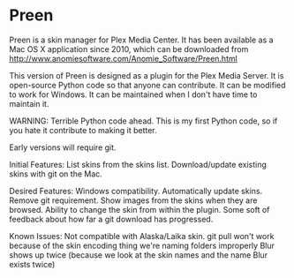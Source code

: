 Preen
=====

Preen is a skin manager for Plex Media Center. It has been available as a Mac OS X application since 2010, which can be downloaded from http://www.anomiesoftware.com/Anomie_Software/Preen.html

This version of Preen is designed as a plugin for the Plex Media Server. It is open-source Python code so that anyone can contribute. It can be modified to work for Windows. It can be maintained when I don't have time to maintain it.

WARNING: Terrible Python code ahead. This is my first Python code, so if you hate it contribute to making it better.

Early versions will require git.

Initial Features:
	List skins from the skins list.
	Download/update existing skins with git on the Mac.
	
Desired Features:
	Windows compatibility.
	Automatically update skins.
	Remove git requirement.
	Show images from the skins when they are browsed.
	Ability to change the skin from within the plugin.
	Some soft of feedback about how far a git download has progressed.
	
Known Issues:
	Not compatible with Alaska/Laika skin.
	git pull won't work because of the skin encoding thing
	we're naming folders improperly
	Blur shows up twice (because we look at the skin names and the name Blur exists twice)